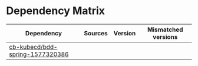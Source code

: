 # Dependency Matrix

Dependency | Sources | Version | Mismatched versions
---------- | ------- | ------- | -------------------
[cb-kubecd/bdd-spring-1577320386](https://github.com/cb-kubecd/bdd-spring-1577320386.git) |  | []() | 
